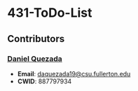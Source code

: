 # 431-ToDo-List

## Contributors

### [Daniel Quezada](https://github.com/DQ4781)

- **Email**: daquezada19@csu.fullerton.edu
- **CWID**: 887797934
